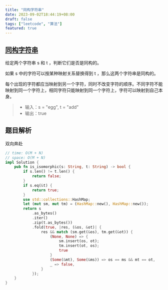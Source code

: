 ```yaml
---
title: "同构字符串"
date: 2023-09-02T18:44:19+08:00
draft: false
tags: ["leetcode", "算法"]
featured: true
---
```


## [同构字符串](https://leetcode.cn/problems/isomorphic-strings/)

给定两个字符串 s 和 t ，判断它们是否是同构的。

如果 s 中的字符可以按某种映射关系替换得到 t ，那么这两个字符串是同构的。

每个出现的字符都应当映射到另一个字符，同时不改变字符的顺序。不同字符不能映射到同一个字符上，相同字符只能映射到同一个字符上，字符可以映射到自己本身。

>- 输入：s = "egg", t = "add"
>- 输出：true

## 题目解析

双向奔赴

```rust
// time: O(M + N)
// space: O(M + N)
impl Solution {
    pub fn is_isomorphic(s: String, t: String) -> bool {
        if s.len() != t.len() {
            return false;
        }
        if s.eq(&t) {
            return true;
        }
        use std::collections::HashMap;
        let (mut sm, mut tm) = (HashMap::new(), HashMap::new());
        return s
            .as_bytes()
            .iter()
            .zip(t.as_bytes())
            .fold(true, |res, (&os, &ot)| {
                res && match (sm.get(&os), tm.get(&ot)) {
                    (None, None) => {
                        sm.insert(os, ot);
                        tm.insert(ot, os);
                        true
                    }
                    (Some(&mt), Some(&ms)) => os == ms && mt == ot,
                    _ => false,
                }
            });
    }
}

```
